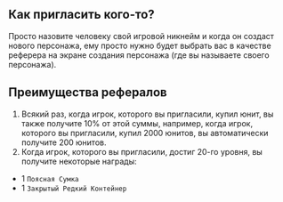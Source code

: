 ## Как пригласить кого-то?
Просто назовите человеку свой игровой никнейм и когда он создаст нового персонажа, ему просто нужно будет выбрать вас в качестве реферера на экране создания персонажа (где вы называете своего персонажа).

## Преимущества рефералов
1. Всякий раз, когда игрок, которого вы пригласили, купил юнит, вы также получите 10% от этой суммы, например, когда игрок, которого вы пригласили, купил 2000 юнитов, вы автоматически получите 200 юнитов.
3. Когда игрок, которого вы пригласили, достиг 20-го уровня, вы получите некоторые награды:
- 1 `Поясная Сумка`
- 1 `Закрытый Редкий Контейнер` 
